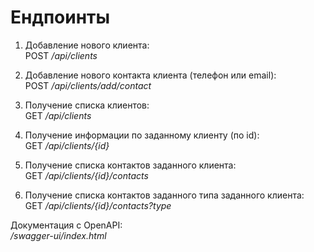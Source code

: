 # Ендпоинты

1) Добавление нового клиента: \
POST */api/clients*
 

2) Добавление нового контакта клиента (телефон или email): \
POST */api/clients/add/contact*


3) Получение списка клиентов: \
GET */api/clients*


4) Получение информации по заданному клиенту (по id): \
GET */api/clients/{id}*


5) Получение списка контактов заданного клиента: \
GET */api/clients/{id}/contacts*


6) Получение списка контактов заданного типа заданного клиента: \
GET */api/clients/{id}/contacts?type*

Документация с OpenAPI: \
*/swagger-ui/index.html*
